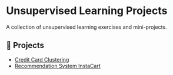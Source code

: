 # Unsupervised Learning Projects

A collection of unsupervised learning exercises and mini-projects.

## 📁 Projects

- [Credit Card Clustering](./CreditCardClustering)
- [Recommendation System InstaCart](./InstaCart_Recommendation)  <!-- si agregas otra carpeta después -->
